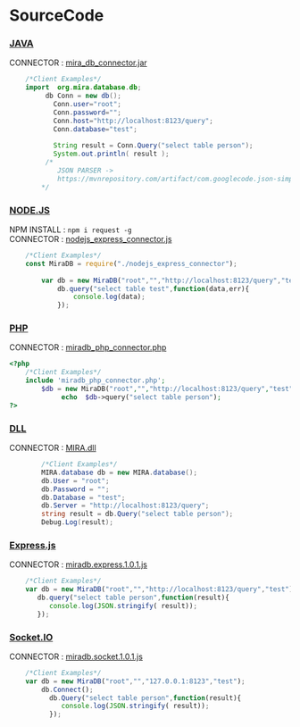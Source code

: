 #  SourceCode 

### [JAVA][41]
CONNECTOR : [mira_db_connector.jar][4]
```java
    /*Client Examples*/
    import  org.mira.database.db;
	     db Conn = new db();
	   	   Conn.user="root";
	   	   Conn.password="";
		   Conn.host="http://localhost:8123/query";
		   Conn.database="test";
		   
		   String result = Conn.Query("select table person");
		   System.out.println( result );
         /*
            JSON PARSER -> 
            https://mvnrepository.com/artifact/com.googlecode.json-simple/json-simple
        */
```

### [NODE.JS][31]
NPM INSTALL :  ```npm i request -g``` <br>
CONNECTOR   :  [nodejs_express_connector.js][3]
```js
    /*Client Examples*/
    const MiraDB = require("./nodejs_express_connector");
        
        var db = new MiraDB("root","","http://localhost:8123/query","test");   
            db.query("select table test",function(data,err){
                console.log(data);
            });
```


### [PHP][21] 
CONNECTOR : [miradb_php_connector.php][2]
```php
<?php
    /*Client Examples*/
    include 'miradb_php_connector.php';
        $db = new MiraDB("root","","http://localhost:8123/query","test");
             echo  $db->query("select table person");
?>
```

### [DLL][61] 
CONNECTOR : [MIRA.dll][6]
```c#
        /*Client Examples*/
        MIRA.database db = new MIRA.database();
        db.User = "root";
        db.Password = "";
        db.Database = "test";
        db.Server = "http://localhost:8123/query";
        string result = db.Query("select table person");
        Debug.Log(result);
```

### [Express.js][51]
CONNECTOR :  [miradb.express.1.0.1.js][5]
```js
    /*Client Examples*/
    var db = new MiraDB("root","","http://localhost:8123/query","test");      
       db.query("select table person",function(result){
          console.log(JSON.stringify( result));
       });    
```

### [Socket.IO][11]
CONNECTOR :  [miradb.socket.1.0.1.js][1]
```js    
    /*Client Examples*/   
    var db = new MiraDB("root","","127.0.0.1:8123","test");               
        db.Connect();
          db.Query("select table person",function(result){
             console.log(JSON.stringify( result));
          });     
```


[1]: Socket/miradb.socket.1.0.1.js "miradb.socket.1.0.1.js"
[2]: PHP/miradb_php_connector.php "miradb_php_connector.php"
[3]: Nodejs/nodejs_express_connector.js "nodejs_express_connector.js"
[4]: java/mira_db_connector.jar "mira_db_connector.jar"
[5]: Express/miradb.express.1.0.1.js "miradb.express.1.0.1.js"
[6]: DLL/MIRA.dll "MIRA.dll"

[11]: Socket/ "miradb.socket.1.0.1.js"
[21]: PHP/ "miradb_php_connector.php"
[31]: Nodejs/ "nodejs_express_connector.js"
[41]: java/ "mira_db_connector.jar"
[51]: Express/ "miradb.express.1.0.1.js"
[61]: DLL/ "MIRA.dll"